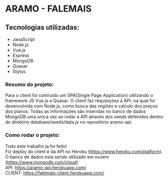 # ARAMO - FALEMAIS

## Tecnologias utilizadas:
* JavaScript
* Node.js
* Vue.js
* Express
* MongoDB
* Quasar
* Stylus

### Resumo do projeto:
  Para o client foi contruido um SPA(Single Page Application) utilizando o framework JS Vue.js e Quasar. O client faz requisições à API, na qual foi desenvolvida com Node.js, como busca das regiões e calculo dos preços dos planos. Todas as informações são inseridas no banco de dados MongoDB uma unica vez ao rodar a API através dos seeds defenidos dentro do diretório database/seeds/data.js no repositório aramo-api.
 
### Como rodar o projeto:
  Todo este trabalho ja foi feito!  
  Fiz deploy do client e da API no Heroku (https://www.heroku.com/platform).  
  O banco de dados está sendo utilizado em nuvem (https://www.mongodb.com/cloud)  
  API: https://aramo-api.herokuapp.com/  
  CLIENT: https://falemais-client.herokuapp.com/  
   
